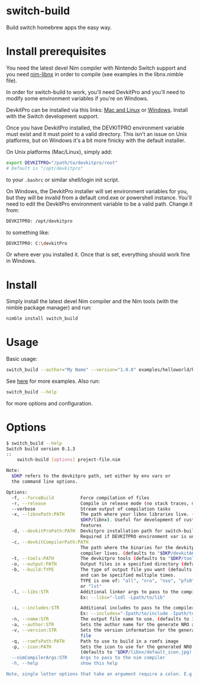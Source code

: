 # switch-build
Build switch homebrew apps the easy way.

# Install prerequisites

You need the latest devel Nim compiler with Nintendo Switch support and you need [nim-libnx](https://github.com/jyapayne/nim-libnx) in order to compile (see examples in the libnx.nimble file).

In order for switch-build to work, you'll need DevkitPro and you'll need to modify some environment variables if you're on Windows.

DevkitPro can be installed via this links: [Mac and Linux](https://github.com/devkitPro/pacman/releases) or [Windows](https://github.com/devkitPro/installer/releases). Install with the Switch development support.

Once you have DevkitPro installed, the DEVKITPRO environment variable must exist and it must point to a valid directory. This isn't an issue on Unix platforms, but on Windows it's a bit more finicky with the default installer.

On Unix platforms (Mac/Linux), simply add:

```bash
export DEVKITPRO="/path/to/devkitpro/root"
# Default is "/opt/devkitpro"
```

to your `.bashrc` or similar shell/login init script.

On Windows, the DevkitPro installer will set environment variables for you, but they will be invalid from a default cmd.exe or powershell instance. You'll need to edit the DevkitPro environment variable to be a valid path. Change it from:

```bash
DEVKITPRO: /opt/devkitpro
```

to something like:

```bash
DEVKITPRO: C:\devkitPro
```

Or where ever you installed it. Once that is set, everything should work fine in Windows.

# Install

Simply install the latest devel Nim compiler and the Nim tools (with the nimble package manager) and run:

```bash
nimble install switch_build
```

# Usage

Basic usage:

```bash
switch_build --author="My Name" --version="1.0.0" examples/helloworld/helloworld.nim
```

See [here](https://github.com/jyapayne/nim-libnx/blob/master/libnx.nimble#L27) for more examples. Also run:

```bash
switch_build --help
```

for more options and configuration.

# Options

```bash
$ switch_build --help
Switch build version 0.1.3
::
    switch-build [options] project-file.nim

Note:
  $DKP refers to the devkitpro path, set either by env vars or
  the command line options.

Options:
  -f, --forceBuild          Force compilation of files
  -r, --release             Compile in release mode (no stack traces, more efficient)
  --verbose                 Stream output of compilation tasks
  -x, --libnxPath:PATH      The path where your libnx libraries live. (default is
                            $DKP/libnx). Useful for development of custom libnx
                            features
  -d, --devkitProPath:PATH  Devkitpro installation path for switch-build.
                            Required if DEVKITPRO environment var is unset
  -c, --devkitCompilerPath:PATH
                            The path where the binaries for the devkitpro
                            compiler lives. (defaults to "$DKP/devkitA64/bin/")
  -t, --tools:PATH          The devkitpro tools (defaults to "$DKP/tools/bin")
  -o, --output:PATH         Output files in a specified directory (defaults to "build")
  -b, --build:TYPE          The type of output file you want (defaults to "all")
                            and can be specified multiple times.
                            TYPE is one of: "all", "nro", "nso", "pfs0", "nacp",
                            or "lst"
  -l, --libs:STR            Additional linker args to pass to the compiler.
                            Ex: --libs="-lsdl -Lpath/to/lib"

  -i, --includes:STR        Additional includes to pass to the compiler
                            Ex: --includes="-Ipath/to/include -Ipath/to/another/include"
  -n, --name:STR            The output file name to use. (defaults to input file name)
  -a, --author:STR          Sets the author name for the generate NRO and NACP file
  -v, --version:STR         Sets the version information for the generated NRO and NACP
                            file
  -q, --romfsPath:PATH      Path to use to build in a romfs image
  -p, --icon:PATH           Sets the icon to use for the generated NRO and NACP
                            (defaults to "$DKP/libnx/default_icon.jpg)
  --nimCompilerArgs:STR     Args to pass to the nim compiler
  -h, --help                show this help

Note, single letter options that take an argument require a colon. E.g. -p:PATH.
```
